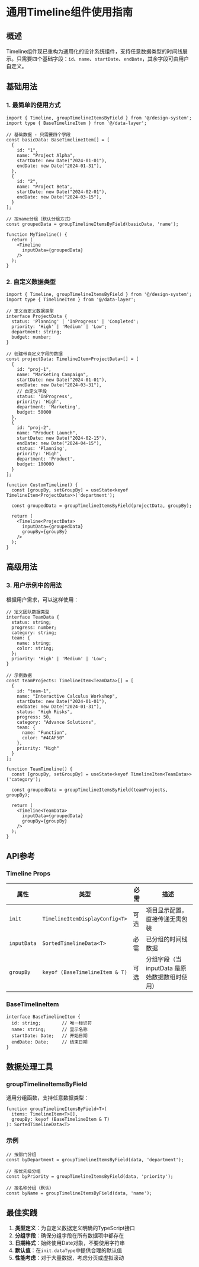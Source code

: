 # 通用Timeline组件使用指南

## 概述

Timeline组件现已重构为通用化的设计系统组件，支持任意数据类型的时间线展示。只需要四个基础字段：`id`、`name`、`startDate`、`endDate`，其余字段可由用户自定义。

## 基础用法

### 1. 最简单的使用方式

```tsx
import { Timeline, groupTimelineItemsByField } from '@/design-system';
import type { BaseTimelineItem } from '@/data-layer';

// 基础数据 - 只需要四个字段
const basicData: BaseTimelineItem[] = [
  {
    id: "1",
    name: "Project Alpha",
    startDate: new Date("2024-01-01"),
    endDate: new Date("2024-01-31"),
  },
  {
    id: "2",
    name: "Project Beta", 
    startDate: new Date("2024-02-01"),
    endDate: new Date("2024-03-15"),
  }
];

// 按name分组（默认分组方式）
const groupedData = groupTimelineItemsByField(basicData, 'name');

function MyTimeline() {
  return (
    <Timeline
      inputData={groupedData}
    />
  );
}
```

### 2. 自定义数据类型

```tsx
import { Timeline, groupTimelineItemsByField } from '@/design-system';
import type { TimelineItem } from '@/data-layer';

// 定义自定义数据类型
interface ProjectData {
  status: 'Planning' | 'InProgress' | 'Completed';
  priority: 'High' | 'Medium' | 'Low';
  department: string;
  budget: number;
}

// 创建带自定义字段的数据
const projectData: TimelineItem<ProjectData>[] = [
  {
    id: "proj-1",
    name: "Marketing Campaign",
    startDate: new Date("2024-01-01"),
    endDate: new Date("2024-03-31"),
    // 自定义字段
    status: 'InProgress',
    priority: 'High',
    department: 'Marketing',
    budget: 50000
  },
  {
    id: "proj-2", 
    name: "Product Launch",
    startDate: new Date("2024-02-15"),
    endDate: new Date("2024-04-15"),
    status: 'Planning',
    priority: 'High',
    department: 'Product',
    budget: 100000
  }
];

function CustomTimeline() {
  const [groupBy, setGroupBy] = useState<keyof TimelineItem<ProjectData>>('department');
  
  const groupedData = groupTimelineItemsByField(projectData, groupBy);
  
  return (
    <Timeline<ProjectData>
      inputData={groupedData}
      groupBy={groupBy}
    />
  );
}
```

## 高级用法

### 3. 用户示例中的用法

根据用户需求，可以这样使用：

```tsx
// 定义团队数据类型
interface TeamData {
  status: string;
  progress: number;
  category: string;
  team: {
    name: string;
    color: string;
  };
  priority: 'High' | 'Medium' | 'Low';
}

// 示例数据
const teamProjects: TimelineItem<TeamData>[] = [
  {
    id: "team-1",
    name: "Interactive Calculus Workshop",
    startDate: new Date("2024-01-01"),
    endDate: new Date("2024-01-31"),
    status: "High Risks",
    progress: 50,
    category: "Advance Solutions",
    team: {
      name: "Function",
      color: "#4CAF50"
    },
    priority: "High"
  }
];

function TeamTimeline() {
  const [groupBy, setGroupBy] = useState<keyof TimelineItem<TeamData>>('category');
  
  const groupedData = groupTimelineItemsByField(teamProjects, groupBy);
  
  return (
    <Timeline<TeamData>
      inputData={groupedData}
      groupBy={groupBy}
    />
  );
}
```

## API参考

### Timeline Props

| 属性 | 类型 | 必需 | 描述 |
|------|------|------|------|
| `init` | `TimelineItemDisplayConfig<T>` | 可选 | 项目显示配置，直接传递无需包装 |
| `inputData` | `SortedTimelineData<T>` | 必需 | 已分组的时间线数据 |
| `groupBy` | `keyof (BaseTimelineItem & T)` | 可选 | 分组字段（当 inputData 是原始数据数组时使用） |

### BaseTimelineItem

```tsx
interface BaseTimelineItem {
  id: string;        // 唯一标识符
  name: string;      // 显示名称
  startDate: Date;   // 开始日期
  endDate: Date;     // 结束日期
}
```

## 数据处理工具

### groupTimelineItemsByField

通用分组函数，支持任意数据类型：

```tsx
function groupTimelineItemsByField<T>(
  items: TimelineItem<T>[],
  groupBy: keyof (BaseTimelineItem & T)
): SortedTimelineData<T>
```

### 示例

```tsx
// 按部门分组
const byDepartment = groupTimelineItemsByField(data, 'department');

// 按优先级分组
const byPriority = groupTimelineItemsByField(data, 'priority');

// 按名称分组（默认）
const byName = groupTimelineItemsByField(data, 'name');
```

## 最佳实践

1. **类型定义**：为自定义数据定义明确的TypeScript接口
2. **分组字段**：确保分组字段在所有数据项中都存在
3. **日期格式**：始终使用Date对象，不要使用字符串
4. **默认值**：在`init.dataType`中提供合理的默认值
5. **性能考虑**：对于大量数据，考虑分页或虚拟滚动 